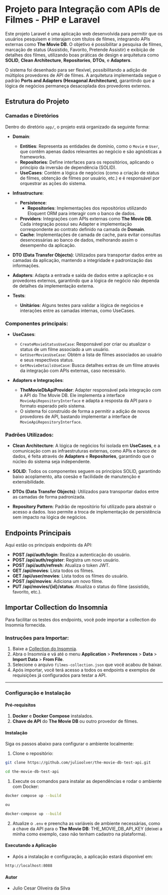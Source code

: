 # Projeto para Integração com APIs de Filmes - PHP e Laravel

Este projeto Laravel é uma aplicação web desenvolvida para permitir que os usuários pesquisem e interajam com títulos de filmes, integrando APIs externas como **The Movie DB**. O objetivo é possibilitar a pesquisa de filmes, marcação de status (Assistido, Favorito, Pretende Assistir) e exibição de detalhes dos filmes, utilizando boas práticas de design e arquitetura como **SOLID**, **Clean Architecture**, **Repositories**, **DTOs**, e **Adapters**.

O sistema foi desenhado para ser flexível, possibilitando a adição de múltiplos provedores de API de filmes. A arquitetura implementada segue o padrão **Ports and Adapters (Hexagonal Architecture)**, garantindo que a lógica de negócios permaneça desacoplada dos provedores externos.

## Estrutura do Projeto

### Camadas e Diretórios

Dentro do diretório `app/`, o projeto está organizado da seguinte forma:

- **Domain**:
  - **Entities**: Representa as entidades de domínio, como o `Movie` e `User`, que contêm apenas dados relevantes ao negócio e são agnósticas a frameworks.
  - **Repositories**: Define interfaces para os repositórios, aplicando o princípio da inversão de dependência (SOLID).
  - **UseCases**: Contém a lógica de negócios (como a criação de status de filmes, obtenção de filmes por usuário, etc.) e é responsável por orquestrar as ações do sistema.
  
- **Infrastructure**:
  - **Persistence**:
    - **Repositories**: Implementações dos repositórios utilizando Eloquent ORM para interagir com o banco de dados.
  - **Providers**: Integrações com APIs externas como **The Movie DB**. Cada integração possui seu Adapter e implementação correspondente ao contrato definido na camada de **Domain**.
  - **Cache**: Implementações de camada de cache, para evitar consultas desencessárias ao banco de dados, melhorando assim o desempenho da aplicação.


- **DTO (Data Transfer Objects)**: Utilizados para transportar dados entre as camadas da aplicação, mantendo a integridade e padronização das informações.
- **Adapters**: Adapta a entrada e saída de dados entre a aplicação e os provedores externos, garantindo que a lógica de negócio não dependa de detalhes da implementação externa.
  
- **Tests**:
  - **Unitários**: Alguns testes para validar a lógica de negócios e interações entre as camadas internas, como UseCases.

### Componentes principais:

- **UseCases**:
  - `CreateMovieStatusUseCase`: Responsável por criar ou atualizar o status de um filme associado a um usuário.
  - `GetUserMoviesUseCase`: Obtém a lista de filmes associados ao usuário e seus respectivos status.
  - `GetMovieDetailsUseCase`: Busca detalhes extras de um filme através da integração com APIs externas, caso necessário.

- **Adapters e Integrações**:
  - **TheMovieDbApiProvider**: Adapter responsável pela integração com a API do The Movie DB. Ele implementa a interface `MovieApiRepositoryInterface` e adapta a resposta da API para o formato esperado pelo sistema.
  - O sistema foi construído de forma a permitir a adição de novos provedores de API, bastando implementar a interface de `MovieApiRepositoryInterface`.

### Padrões Utilizados:

- **Clean Architecture**: A lógica de negócios foi isolada em **UseCases**, e a comunicação com as infraestruturas externas, como APIs e banco de dados, é feita através de **Adapters** e **Repositories**, garantindo que o núcleo do sistema seja independente.
  
- **SOLID**: Todos os componentes seguem os princípios SOLID, garantindo baixo acoplamento, alta coesão e facilidade de manutenção e extensibilidade.

- **DTOs (Data Transfer Objects)**: Utilizados para transportar dados entre as camadas de forma padronizada.

- **Repository Pattern**: Padrão de repositório foi utilizado para abstrair o acesso a dados. Isso permite a troca de implementação de persistência sem impacto na lógica de negócios.

## Endpoints Principais
Aqui estão os principais endpoints da API:

- **POST /api/auth/login**: Realiza a autenticação do usuário.
- **POST /api/auth/register**: Registra um novo usuário.
- **POST /api/auth/refresh**: Atualiza o token JWT.
- **GET /api/movies**: Lista todos os filmes.
- **GET /api/user/movies**: Lista todos os filmes do usuário.
- **POST /api/movies**: Adiciona um novo filme.
- **PUT /api/movies/{id}/status**: Atualiza o status do filme (assistido, favorito, etc.).

## Importar Collection do Insomnia

Para facilitar os testes dos endpoints, você pode importar a collection do Insomnia fornecida.

### Instruções para Importar:

1. Baixe a [Collection do Insomnia](./docs/Insomnia_2024-09-09_the_movie_db.json).
2. Abra o Insomnia e vá até o menu **Application** > **Preferences** > **Data** > **Import Data** > **From File**.
3. Selecione o arquivo `filmes-collection.json` que você acabou de baixar.
4. Após importar, você terá acesso a todos os endpoints e exemplos de requisições já configurados para testar a API.

---


### Configuração e Instalação

#### Pré-requisitos

1. **Docker** e **Docker Compose** instalados.
2. **Chave de API** do **The Movie DB** ou outro provedor de filmes.

#### Instalação

Siga os passos abaixo para configurar o ambiente localmente:

1. Clone o repositório:

```bash
git clone https://github.com/julioolver/the-movie-db-test-api.git
```

```bash
cd the-movie-db-test-api
```


1. Execute os comandos para instalar as dependências e rodar o ambiente com Docker:

```bash
docker compose up --build

ou

docker-compose up --build
```

2. Atualize o `.env` e preencha as variáveis de ambiente necessárias, como a chave da API para o **The Movie DB**: THE_MOVIE_DB_API_KEY (deixei a minha como exemplo, caso não tenham cadastro na plataforma).

#### Executando a Aplicação
- Após a instalação e configuração, a aplicação estará disponível em:

```bash
http://localhost:8088
```

#### Autor
- Julio Cesar Oliveira da Silva